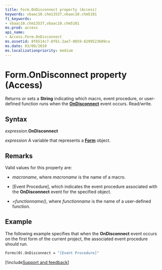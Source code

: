 ```yaml
---
title: Form.OnDisconnect property (Access)
keywords: vbaac10.chm13537,vbaac10.chm5101
f1_keywords:
- vbaac10.chm13537,vbaac10.chm5101
ms.prod: access
api_name:
- Access.Form.OnDisconnect
ms.assetid: 8f6514c7-8f61-2ae7-0859-8299523609ca
ms.date: 03/09/2019
ms.localizationpriority: medium
---
```



# Form.OnDisconnect property (Access)

Returns or sets a **String** indicating which macro, event procedure, or user-defined function runs when the **[OnDisconnect](Access.Form.OnDisconnect(even).md)** event occurs. Read/write.


## Syntax

_expression_.**OnDisconnect**

_expression_ A variable that represents a **[Form](Access.Form.md)** object.


## Remarks

Valid values for this property are:

- _macroname_, where _macroname_ is the name of a macro.

- [Event Procedure], which indicates the event procedure associated with the **OnDisconnect** event for the specified object.

- _=functionname()_, where _functionname_ is the name of a user-defined function.


## Example

The following example specifies that when the **OnDisconnect** event occurs on the first form of the current project, the associated event procedure should run.


```vb
Forms(0).OnDisconnect = "[Event Procedure]" 

```



[!include[Support and feedback](~/includes/feedback-boilerplate.md)]